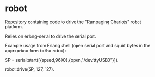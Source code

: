 robot
=====

Repository containing code to drive the "Rampaging Chariots" robot platform.

Relies on erlang-serial to drive the serial port.

Example usage from Erlang shell (open serial port and squirt bytes in the appropriate form to the robot):

SP = serial:start([{speed,9600},{open,"/dev/ttyUSB0"}]).

robot:drive(SP, 127, 127).

